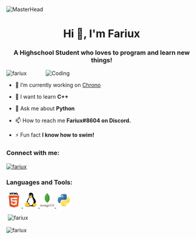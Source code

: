 ![MasterHead](https://i.imgur.com/4QgxMXb.gif)
<h1 align="center">Hi 👋, I'm Fariux</h1>
<h3 align="center">A Highschool Student who loves to program and learn new things!</h3>

<img align="right" alt="Coding" width="400" src="https://i.imgur.com/O5IVh4l.gif">

<p align="left"> <img src="https://komarev.com/ghpvc/?username=fariux&label=Profile%20views&color=0e75b6&style=flat" alt="fariux" /> </p>

- 🔭 I’m currently working on [Chrono](https://discord.com/api/oauth2/authorize?client_id=1026499014927057056&permissions=8&scope=bot%20applications.commands)

- 🌱 I want to learn **C++**

- 💬 Ask me about **Python**

- 📫 How to reach me **Fariux#8604 on Discord.**

- ⚡ Fun fact **I know how to swim!**

<h3 align="left">Connect with me:</h3>
<p align="left">
<a href="https://www.youtube.com/c/fariux" target="blank"><img align="center" src="https://raw.githubusercontent.com/rahuldkjain/github-profile-readme-generator/master/src/images/icons/Social/youtube.svg" alt="fariux" height="30" width="40" /></a>
</p>

<h3 align="left">Languages and Tools:</h3>
<p align="left"> <a href="https://www.w3.org/html/" target="_blank" rel="noreferrer"> <img src="https://raw.githubusercontent.com/devicons/devicon/master/icons/html5/html5-original-wordmark.svg" alt="html5" width="40" height="40"/> </a> <a href="https://www.linux.org/" target="_blank" rel="noreferrer"> <img src="https://raw.githubusercontent.com/devicons/devicon/master/icons/linux/linux-original.svg" alt="linux" width="40" height="40"/> </a> <a href="https://www.mongodb.com/" target="_blank" rel="noreferrer"> <img src="https://raw.githubusercontent.com/devicons/devicon/master/icons/mongodb/mongodb-original-wordmark.svg" alt="mongodb" width="40" height="40"/> </a> <a href="https://www.python.org" target="_blank" rel="noreferrer"> <img src="https://raw.githubusercontent.com/devicons/devicon/master/icons/python/python-original.svg" alt="python" width="40" height="40"/> </a> </p>

<p>&nbsp;<img align="center" src="https://github-readme-stats.vercel.app/api?username=fariux&show_icons=true&locale=en" alt="fariux" /></p>

<p><img align="center" src="https://github-readme-streak-stats.herokuapp.com/?user=fariux&" alt="fariux" /></p>

